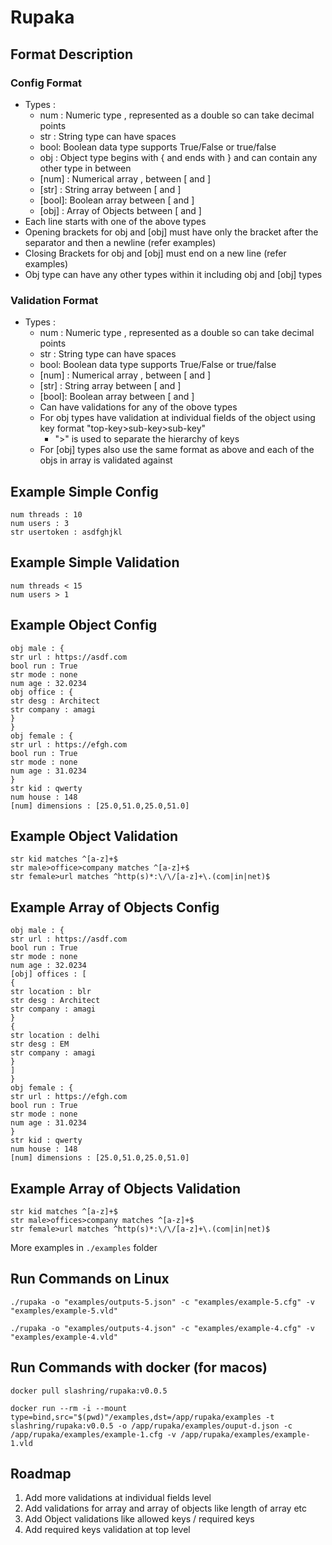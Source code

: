# Rupaka

## Format Description 

### Config Format 
- Types : 
  - num :  Numeric type , represented as a double so can take decimal points
  - str :  String type can have spaces 
  - bool:  Boolean data type supports True/False or true/false
  - obj :  Object type begins with { and ends with } and can contain any other type in between
  - [num] : Numerical array , between [ and ]
  - [str] : String array between [ and ]
  - [bool]: Boolean array between [ and ]
  - [obj] : Array of Objects between [ and ]
- Each line starts with one of the above types 
- Opening brackets for obj and [obj] must have only the bracket after the separator and then a newline (refer examples)
- Closing Brackets for obj and [obj] must end on a new line (refer examples)
- Obj type can have any other types within it including obj and [obj] types

### Validation Format
- Types : 
  - num :  Numeric type , represented as a double so can take decimal points
  - str :  String type can have spaces 
  - bool:  Boolean data type supports True/False or true/false
  - [num] : Numerical array , between [ and ]
  - [str] : String array between [ and ]
  - [bool]: Boolean array between [ and ]
  - Can have validations for any of the obove types 
  - For obj types have validation at individual fields of the object using key format "top-key>sub-key>sub-key"
    - ">" is used to separate the hierarchy of keys
  - For [obj] types also use the same format as above and each of the objs in array is validated against

## Example Simple Config 

```
num threads : 10
num users : 3
str usertoken : asdfghjkl
```

## Example Simple Validation 

```
num threads < 15
num users > 1

```


## Example Object Config 

```
obj male : {
str url : https://asdf.com
bool run : True
str mode : none
num age : 32.0234
obj office : {
str desg : Architect
str company : amagi
}
}
obj female : {
str url : https://efgh.com
bool run : True
str mode : none
num age : 31.0234
}
str kid : qwerty
num house : 148
[num] dimensions : [25.0,51.0,25.0,51.0]
```

## Example Object Validation 

```
str kid matches ^[a-z]+$
str male>office>company matches ^[a-z]+$
str female>url matches ^http(s)*:\/\/[a-z]+\.(com|in|net)$
```

## Example Array of Objects Config 

```
obj male : {
str url : https://asdf.com
bool run : True
str mode : none
num age : 32.0234
[obj] offices : [
{
str location : blr
str desg : Architect
str company : amagi
}
{
str location : delhi
str desg : EM
str company : amagi
}
]
}
obj female : {
str url : https://efgh.com
bool run : True
str mode : none
num age : 31.0234
}
str kid : qwerty
num house : 148
[num] dimensions : [25.0,51.0,25.0,51.0]
```

## Example Array of Objects Validation 

```
str kid matches ^[a-z]+$
str male>offices>company matches ^[a-z]+$
str female>url matches ^http(s)*:\/\/[a-z]+\.(com|in|net)$
```

More examples in ```./examples``` folder

## Run Commands on Linux

```
./rupaka -o "examples/outputs-5.json" -c "examples/example-5.cfg" -v "examples/example-5.vld"
```

```
./rupaka -o "examples/outputs-4.json" -c "examples/example-4.cfg" -v "examples/example-4.vld"
``` 

## Run Commands with docker (for macos)

```
docker pull slashring/rupaka:v0.0.5
```

```
docker run --rm -i --mount type=bind,src="$(pwd)"/examples,dst=/app/rupaka/examples -t slashring/rupaka:v0.0.5 -o /app/rupaka/examples/ouput-d.json -c /app/rupaka/examples/example-1.cfg -v /app/rupaka/examples/example-1.vld
```


## Roadmap 

1. Add more validations at individual fields level
2. Add validations for array and array of objects like length of array etc
3. Add Object validations like allowed keys / required keys 
4. Add required keys validation at top level
